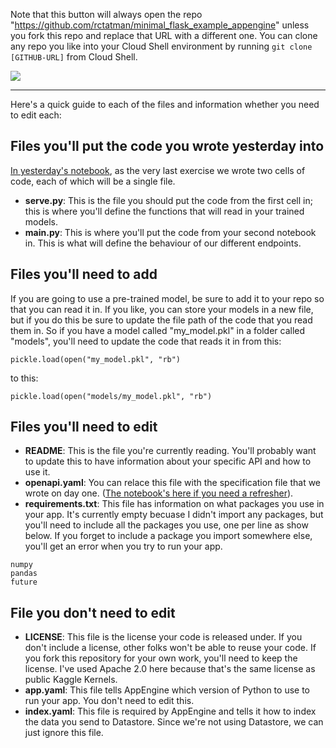 Note that this button will always open the repo "https://github.com/rctatman/minimal_flask_example_appengine" unless you fork this repo and replace that URL with a different one. You can clone any repo you like into your Cloud Shell environment by running  `git clone [GITHUB-URL]` from Cloud Shell. 

<p>
  <a target="__blank" href="https://console.cloud.google.com/cloudshell/open?git_repo=https://github.com/rctatman/minimal_flask_example_appengine&page=editor&open_in_editor=main.py"><img src="https://user-images.githubusercontent.com/1699357/33573952-bcc79140-d937-11e7-80e1-f3e8f3733624.png"/></a>
</p>

___

Here's a quick guide to each of the files and information whether you need to edit each:

## Files you'll put the code you wrote yesterday into 

[In yesterday's notebook](https://www.kaggle.com/rtatman/careercon-making-an-app-from-your-modeling-code), as the very last exercise we wrote two cells of code, each of which will be a single file. 

* **serve.py**: This is the file you should put the code from the first cell in; this is where you'll define the functions that will read in your trained models.
* **main.py**: This is where you'll put the code from your second notebook in. This is what will define the behaviour of our different endpoints.  

## Files you'll need to add

If you are going to use a pre-trained model, be sure to add it to your repo so that you can read it in. If you like, you can store your models in a new file, but if you do this be sure to update the file path of the code that you read them in. So if you have a model called "my_model.pkl" in a folder called "models", you'll need to update the code that reads it in from this:


```
pickle.load(open("my_model.pkl", "rb")
```

to this:

```
pickle.load(open("models/my_model.pkl", "rb")
```

## Files you'll need to edit

* **README**: This is the file you're currently reading. You'll probably want to update this to have information about your specific API and how to use it.
* **openapi.yaml**: You can relace this file with the specification file that we wrote on day one. ([The notebook's here if you need a refresher](https://www.kaggle.com/rtatman/careercon-intro-to-apis)).
* **requirements.txt**: This file has information on what packages you use in your app. It's currently empty becuase I didn't import any packages, but you'll need to include all the packages you use, one per line as show below. If you forget to include a package you import somewhere else, you'll get an error when you try to run your app.

```
numpy
pandas
future
```

## File you don't need to edit

* **LICENSE**: This file is the license your code is released under. If you don't include a license, other folks won't be able to reuse your code. If you fork this repository for your own work, you'll need to keep the license. I've used Apache 2.0 here because that's the same license as public Kaggle Kernels. 
* **app.yaml**: This file tells AppEngine which version of Python to use to run your app. You don't need to edit this.
* **index.yaml**: This file is required by AppEngine and tells it how to index the data you send to Datastore. Since we're not using Datastore, we can just ignore this file.

